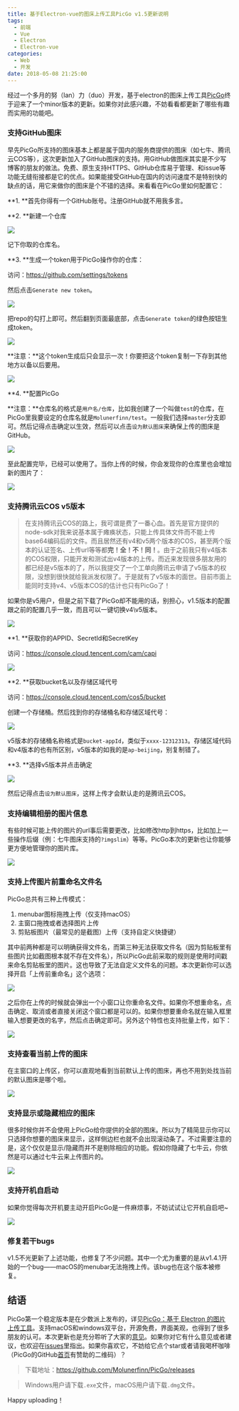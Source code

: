 ```yaml
---
title: 基于Electron-vue的图床上传工具PicGo v1.5更新说明
tags: 
  - 前端
  - Vue
  - Electron
  - Electron-vue
categories:
  - Web
  - 开发
date: 2018-05-08 21:25:00
---
```

经过一个多月的努（lan）力（duo）开发，基于electron的图床上传工具[PicGo](https://github.com/Molunerfinn/PicGo)终于迎来了一个minor版本的更新。如果你对此感兴趣，不妨看看都更新了哪些有趣而实用的功能吧。

<!-- more -->

### 支持GitHub图床

早先PicGo所支持的图床基本上都是属于国内的服务商提供的图床（如七牛、腾讯云COS等），这次更新加入了GitHub图床的支持。用GitHub做图床其实是不少写博客的朋友的做法。免费、原生支持HTTPS、GitHub仓库易于管理、和issue等功能无缝衔接都是它的优点。如果能接受GitHub在国内的访问速度不是特别快的缺点的话，用它来做你的图床是个不错的选择。来看看在PicGo里如何配置它：

**1. **首先你得有一个GitHub账号。注册GitHub就不用我多言。

**2. **新建一个仓库

![](https://raw.githubusercontent.com/Molunerfinn/test/master/picgo/create_new_repo.png)

记下你取的仓库名。

**3. **生成一个token用于PicGo操作你的仓库：

访问：https://github.com/settings/tokens

然后点击`Generate new token`。

![](https://raw.githubusercontent.com/Molunerfinn/test/master/picgo/generate_new_token.png)

把repo的勾打上即可。然后翻到页面最底部，点击`Generate token`的绿色按钮生成token。

![](https://raw.githubusercontent.com/Molunerfinn/test/master/picgo/20180508210435.png)

**注意：**这个token生成后只会显示一次！你要把这个token复制一下存到其他地方以备以后要用。

![](https://raw.githubusercontent.com/Molunerfinn/test/master/picgo/copy_token.png)

**4. **配置PicGo

**注意：**仓库名的格式是`用户名/仓库`，比如我创建了一个叫做`test`的仓库，在PicGo里我要设定的仓库名就是`Molunerfinn/test`。一般我们选择`master`分支即可。然后记得点击确定以生效，然后可以点击`设为默认图床`来确保上传的图床是GitHub。

![](https://raw.githubusercontent.com/Molunerfinn/test/master/picgo/setup_github.png)

至此配置完毕，已经可以使用了。当你上传的时候，你会发现你的仓库里也会增加新的图片了：

![](https://raw.githubusercontent.com/Molunerfinn/test/master/picgo/success.png)

### 支持腾讯云COS v5版本

> 在支持腾讯云COS的路上，我可谓是费了一番心血。首先是官方提供的node-sdk对我来说基本属于瘫痪状态，只能上传具体文件而不能上传base64编码后的文件。而且居然还有v4和v5两个版本的COS，甚至两个版本的认证签名、上传url等等都**完！全！不！同！**。由于之前我只有v4版本的COS权限，只能开发和测试出v4版本的上传。而近来发现很多朋友用的都已经是v5版本的了，所以我提交了一个工单向腾讯云申请了v5版本的权限，没想到很快就给我派发权限了。于是就有了v5版本的面世。目前市面上能同时支持v4、v5版本COS的估计也只有PicGo了！

如果你是v5用户，但是之前下载了PicGo却不能用的话，别担心，v1.5版本的配置跟之前的配置几乎一致，而且可以一键切换v4\v5版本。

![](https://raw.githubusercontent.com/Molunerfinn/test/master/picgo/v5_setup.png)

**1. **获取你的APPID、SecretId和SecretKey

访问：https://console.cloud.tencent.com/cam/capi

![](https://raw.githubusercontent.com/Molunerfinn/test/master/picgo/get_key_id_secret.png)

**2. **获取bucket名以及存储区域代号

访问：https://console.cloud.tencent.com/cos5/bucket

创建一个存储桶。然后找到你的存储桶名和存储区域代号：

![](https://raw.githubusercontent.com/Molunerfinn/test/master/picgo/get_bucket_area.png)

v5版本的存储桶名称格式是`bucket-appId`，类似于`xxxx-12312313`。存储区域代码和v4版本的也有所区别，v5版本的如我的是`ap-beijing`，别复制错了。

**3. **选择v5版本并点击确定

![](https://raw.githubusercontent.com/Molunerfinn/test/master/picgo/choose_v5.png)

然后记得点击`设为默认图床`，这样上传才会默认走的是腾讯云COS。

### 支持编辑相册的图片信息

有些时候可能上传的图片的url事后需要更改，比如修改http到https，比如加上一些操作后缀（例：七牛图床支持的`?imgslim`）等等。PicGo本次的更新也让你能够更方便地管理你的图片库。

![](https://raw.githubusercontent.com/Molunerfinn/test/master/picgo/picgo_edit_info.gif)

### 支持上传图片前重命名文件名

PicGo总共有三种上传模式：

1. menubar图标拖拽上传（仅支持macOS）
2. 主窗口拖拽或者选择图片上传
3. 剪贴板图片（最常见的是截图）上传（支持自定义快捷键）

其中前两种都是可以明确获得文件名，而第三种无法获取文件名（因为剪贴板里有些图片比如截图根本就不存在文件名），所以PicGo此前采取的规则是使用时间戳来命名剪贴板里的图片。这也导致了无法自定义文件名的问题。本次更新你可以选择开启「上传前重命名」这个选项：

![](https://raw.githubusercontent.com/Molunerfinn/test/master/picgo/rename_before_upload.png)

之后你在上传的时候就会弹出一个小窗口让你重命名文件。如果你不想重命名，点击确定、取消或者直接关闭这个窗口都是可以的。如果你想要重命名就在输入框里输入想要更改的名字，然后点击确定即可。另外这个特性也支持批量上传，如下：

![](https://raw.githubusercontent.com/Molunerfinn/test/master/picgo/picgo_rename.gif)

### 支持查看当前上传的图床

在主窗口的上传区，你可以直观地看到当前默认上传的图床，再也不用到处找当前的默认图床是哪个啦。

![](https://raw.githubusercontent.com/Molunerfinn/test/master/picgo/current_picbed.png)

### 支持显示或隐藏相应的图床

很多时候你并不会使用上PicGo给你提供的全部的图床。所以为了精简显示你可以只选择你想要的图床来显示，这样侧边栏也就不会出现滚动条了。不过需要注意的是，这个仅仅是显示/隐藏而并不是剔除相应的功能。假如你隐藏了七牛云，你依然是可以通过七牛云来上传图片的。

![](https://raw.githubusercontent.com/Molunerfinn/test/master/picgo/picbed-choose.gif)

### 支持开机自启动

如果你觉得每次开机要主动开启PicGo是一件麻烦事，不妨试试让它开机自启吧~

![](https://raw.githubusercontent.com/Molunerfinn/test/master/picgo/autoStart.png)

### 修复若干bugs

v1.5不光更新了上述功能，也修复了不少问题。其中一个尤为重要的是从v1.4.1开始的一个bug——macOS的menubar无法拖拽上传。该bug也在这个版本被修复。

## 结语

PicGo第一个稳定版本是在少数派上发布的，详见[PicGo：基于 Electron 的图片上传工具](https://sspai.com/post/42310)。支持macOS和windows双平台，开源免费，界面美观，也得到了很多朋友的认可。本次更新也是充分聆听了大家的[意见](https://github.com/Molunerfinn/PicGo/issues/29)。如果你对它有什么意见或者建议，也欢迎在[issues](https://github.com/Molunerfinn/PicGo/issues)里指出。如果你喜欢它，不妨给它点个star或者请我喝杯咖啡（PicGo的GitHub[首页](https://github.com/Molunerfinn/PicGo)有赞助的二维码）？

> 下载地址：https://github.com/Molunerfinn/PicGo/releases

> Windows用户请下载`.exe`文件，macOS用户请下载`.dmg`文件。

Happy uploading！
